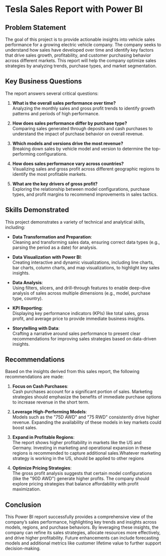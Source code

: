# Tesla Sales Report with Power BI

## Problem Statement
The goal of this project is to provide actionable insights into vehicle sales performance for a growing electric vehicle company. The company seeks to understand how sales have developed over time and identify key factors that drive sales growth, profitability, and customer purchasing behavior across different markets. This report will help the company optimize sales strategies by analyzing trends, purchase types, and market segmentation.

## Key Business Questions
The report answers several critical questions:
1. **What is the overall sales performance over time?**  
   Analyzing the monthly sales and gross profit trends to identify growth patterns and periods of high performance.
  
2. **How does sales performance differ by purchase type?**  
   Comparing sales generated through deposits and cash purchases to understand the impact of purchase behavior on overall revenue.

3. **Which models and versions drive the most revenue?**  
   Breaking down sales by vehicle model and version to determine the top-performing configurations.

4. **How does sales performance vary across countries?**  
   Visualizing sales and gross profit across different geographic regions to identify the most profitable markets.

5. **What are the key drivers of gross profit?**  
   Exploring the relationship between model configurations, purchase types, and profit margins to recommend improvements in sales tactics.

## Skills Demonstrated
This project demonstrates a variety of technical and analytical skills, including:

- **Data Transformation and Preparation**:  
   Cleaning and transforming sales data, ensuring correct data types (e.g., parsing the period as a date) for analysis.

- **Data Visualization with Power BI**:  
   Creating interactive and dynamic visualizations, including line charts, bar charts, column charts, and map visualizations, to highlight key sales insights.

- **Data Analysis**:  
   Using filters, slicers, and drill-through features to enable deep-dive analysis of sales across multiple dimensions (e.g., model, purchase type, country).

- **KPI Reporting**:  
   Displaying key performance indicators (KPIs) like total sales, gross profit, and average price to provide immediate business insights.

- **Storytelling with Data**:  
   Crafting a narrative around sales performance to present clear recommendations for improving sales strategies based on data-driven insights.

## Recommendations
Based on the insights derived from this sales report, the following recommendations are made:

1. **Focus on Cash Purchases**:  
   Cash purchases account for a significant portion of sales. Marketing strategies should emphasize the benefits of immediate purchase options to increase revenue in the short term.
   
2. **Leverage High-Performing Models**:  
   Models such as the "75D AWD" and "75 RWD" consistently drive higher revenue. Expanding the availability of these models in key markets could boost sales.
   
3. **Expand in Profitable Regions**:  
   The report shows higher profitability in markets like the US and Germany. Investing in marketing and operational expansion in these regions is recommended to capture additional sales.Whatever marketing strategy is working in the US, should be applied to other regions

4. **Optimize Pricing Strategies**:  
   The gross profit analysis suggests that certain model configurations (like the "90D AWD") generate higher profits. The company should explore pricing strategies that balance affordability with profit maximization.

## Conclusion
This Power BI report successfully provides a comprehensive view of the company’s sales performance, highlighting key trends and insights across models, regions, and purchase behaviors. By leveraging these insights, the company can refine its sales strategies, allocate resources more effectively, and drive higher profitability. Future enhancements can include forecasting models and additional metrics like customer lifetime value to further support decision-making.
